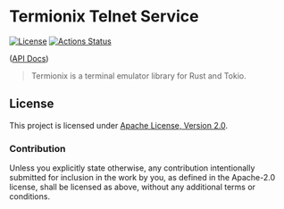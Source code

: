 # Termionix Telnet Service

[![License](https://img.shields.io/badge/License-Apache%202.0-blue.svg)](https://opensource.org/licenses/Apache-2.0)
[![Actions Status](https://github.com/huhlig/termionix/workflows/rust/badge.svg)](https://github.com/huhlig/termionix/actions)

([API Docs])

> Termionix is a terminal emulator library for Rust and Tokio.

## License

This project is licensed under [Apache License, Version 2.0](http://www.apache.org/licenses/LICENSE-2.0).

### Contribution

Unless you explicitly state otherwise, any contribution intentionally submitted for inclusion in the work by you, as 
defined in the Apache-2.0 license, shall be licensed as above, without any additional terms or conditions.

[API Docs]: https://huhlig.github.io/termionix/termionix/